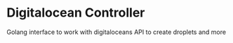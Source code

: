 # Digitalocean Controller
Golang interface to work with digitaloceans API to create droplets and more



